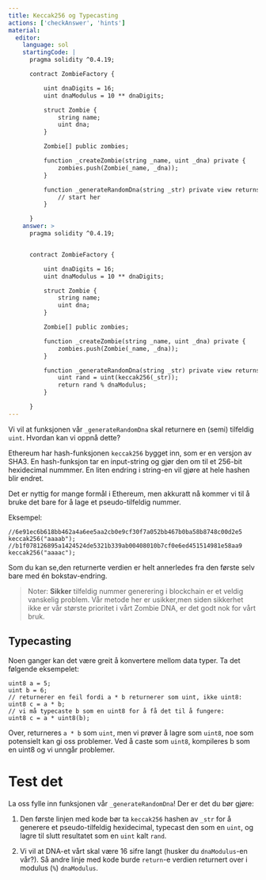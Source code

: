 ```yaml
---
title: Keccak256 og Typecasting
actions: ['checkAnswer', 'hints']
material:
  editor:
    language: sol
    startingCode: |
      pragma solidity ^0.4.19;

      contract ZombieFactory {

          uint dnaDigits = 16;
          uint dnaModulus = 10 ** dnaDigits;

          struct Zombie {
              string name;
              uint dna;
          }

          Zombie[] public zombies;

          function _createZombie(string _name, uint _dna) private {
              zombies.push(Zombie(_name, _dna));
          } 

          function _generateRandomDna(string _str) private view returns (uint) {
              // start her
          }

      }
    answer: >
      pragma solidity ^0.4.19;


      contract ZombieFactory {

          uint dnaDigits = 16;
          uint dnaModulus = 10 ** dnaDigits;

          struct Zombie {
              string name;
              uint dna;
          }

          Zombie[] public zombies;

          function _createZombie(string _name, uint _dna) private {
              zombies.push(Zombie(_name, _dna));
          } 

          function _generateRandomDna(string _str) private view returns (uint) {
              uint rand = uint(keccak256(_str));
              return rand % dnaModulus;
          }

      }
---
```


Vi vil at funksjonen vår `_generateRandomDna` skal returnere en (semi) tilfeldig `uint`. Hvordan kan vi oppnå dette?

Ethereum har hash-funksjonen `keccak256` bygget inn, som er en versjon av SHA3. En hash-funksjon tar en input-string og gjør den om til et 256-bit hexidecimal nummmer. En liten endring i string-en vil gjøre at hele hashen blir endret.

Det er nyttig for mange formål i Ethereum, men akkuratt nå kommer vi til å bruke det bare for å lage et pseudo-tilfeldig nummer.

Eksempel:

```
//6e91ec6b618bb462a4a6ee5aa2cb0e9cf30f7a052bb467b0ba58b8748c00d2e5
keccak256("aaaab");
//b1f078126895a1424524de5321b339ab00408010b7cf0e6ed451514981e58aa9
keccak256("aaaac");
```

Som du kan se,den returnerte verdien er helt annerledes fra den første selv bare med én bokstav-endring.

> Noter: **Sikker** tilfeldig nummer generering i blockchain er et veldig vanskelig problem. Vår metode her er usikker,men siden sikkerhet ikke er vår største prioritet i vårt Zombie DNA, er det godt nok for vårt bruk.

## Typecasting

Noen ganger kan det være greit å konvertere mellom data typer. Ta det følgende eksempelet:

```
uint8 a = 5;
uint b = 6;
// returnerer en feil fordi a * b returnerer som uint, ikke uint8:
uint8 c = a * b; 
// vi må typecaste b som en uint8 for å få det til å fungere:
uint8 c = a * uint8(b); 
```

Over, returneres `a * b` som `uint`, men vi prøver å lagre som  `uint8`, noe som potensielt kan gi oss problemer. Ved å caste som `uint8`, kompileres b som en uint8 og vi unngår problemer.

# Test det

La oss fylle inn funksjonen vår `_generateRandomDna`! Der er det du bør gjøre:

1. Den første linjen med kode bør ta `keccak256` hashen av `_str` for å generere et pseudo-tilfeldig hexidecimal, typecast den som en `uint`, og lagre til slutt resultatet som en `uint` kalt `rand`.

2. Vi vil at DNA-et vårt skal være 16 sifre langt (husker du `dnaModulus`-en vår?). Så andre linje med kode burde `return`-e verdien returnert over i  modulus (`%`) `dnaModulus`.

